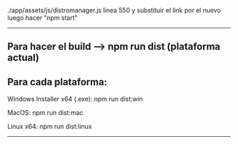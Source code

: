 ./app/assets/js/distromanager.js linea 550 y substituir el link por el nuevo
luego hacer "npm start"


--------------------
Para hacer el build  --> npm run dist (plataforma actual)
--------------------
**Para cada plataforma:**
--------------------------------------------------

Windows Installer x64 (.exe): npm run dist:win

MacOS:                        npm run dist:mac

Linux x64:                    npm run dist:linux

--------------------------------------------------